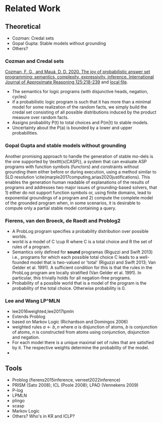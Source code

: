 # Related Work

## Theoretical

- Cozman: Credal sets
- Gopal Gupta: Stable models without grounding
- Others? 

### Cozman and Credal sets

[Cozman, F. G., and Mauá, D. D. 2020. The joy of probabilistic answer set programming: semantics, complexity, expressivity, inference. International Journal of Approximate Reasoning 125:218-239](https://doi.org/10.1016/j.ijar.2020.07.004) and [local file](<../../biblio/2020 - The joy of Probabilistic Answer Set Programming: Semantics - complexity, expressivity, inference - Fabio Gagliardi Cozman, Denis Deratani Mauá.pdf>).

- The semantics for logic programs (with disjunctive heads, negation, cycles)
- if a probabilistic logic program is such that it has more than a minimal model for some realization of the random facts, we simply build the credal set consisting of all possible distributions induced by the product measure over random facts.
- Assigns probability P(t) to total choices and P(m|t) to stable models.
- Uncertainty about the P(a) is bounded by a lower and upper probabilities.


### Gopal Gupta and stable models without grounding

Another promising approach to handle the generation of stable mo\-dels is the one supported by \texttt{s(CASP)}, a system that can evaluate ASP programs with function symbols (functors) and constraints without grounding them either before or during execution, using a method similar to SLD resolution \cite{marple2017computing,arias2020justifications}. This enables the generation human readable of explanations of the results of programs and addresses two major issues of grounding-based solvers, that 1) either do not support function symbols or, using finite domains, lead to exponential groundings of a program and 2) compute the complete model of the grounded program when, in some scenarios, it is desirable to compute only a partial stable model containing a query.

### Fierens, van den Broeck, de Raedt and Problog2

- A ProbLog program specifies a probability distribution over possible worlds.
- world  is a model of C \cup R where C is a total choice and R the set of rules of a program. 
- Semantics only defined for **sound** programas (Riguzzi and Swift 2013) i.e., programs for which each possible total choice C leads to a well-founded model that is two-valued or 'total' (Riguzzi and Swift 2013; Van Gelder et al. 1991). A sufficient condition for this is that the rules in the ProbLog program are locally stratified (Van Gelder et al. 1991). In particular, this trivially holds for all negation-free programs.
- Probability of a possible world that is a model of the program is the probability of the total choice. Otherwise probability is 0.

### Lee and Wang LP^MLN 

- lee2016weighted,lee2017lpmln
- Extends Problog
- based on Markov Logic (Richardson and Domingos 2006)
- weighted rules $a \leftarrow b, n$ where $a$ is disjunction of atoms, $b$ is conjunction of atoms,  $n$ is constructed from atoms using conjunction, disjunction and negation.
- For each model there is a unique maximal set of rules that are satisfied by it. The respective weights determine the probability of the model.
- 

## Tools

- Problog (fierens2015inference, verreet2022inference)
- PRISM (Sato 2008); ICL (Poole 2008); LPAD (Vennekens 2009)
- P-log 
- LPMLN
- plingo
- scasp
- Markov Logic
- Others? Who's in KR and ICLP?
